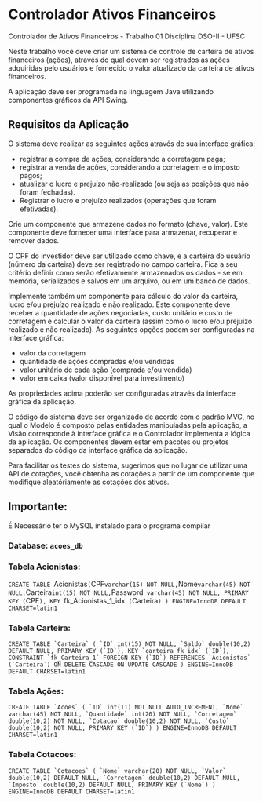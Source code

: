 # Controlador Ativos Financeiros
Controlador de Ativos Financeiros - Trabalho 01 Disciplina DSO-II - UFSC

Neste trabalho você deve criar um sistema de controle de carteira de ativos financeiros (ações), através do qual devem ser registrados as ações adquiridas pelo usuários e fornecido o valor atualizado da carteira de ativos financeiros.

A aplicação deve ser programada na linguagem Java utilizando componentes gráficos da API Swing. 

## Requisitos da Aplicação
O sistema deve realizar as seguintes ações através de sua interface gráfica:

- registrar a compra de ações, considerando a corretagem paga;
- registrar a venda de ações, considerando a corretagem e o imposto pagos;
- atualizar o lucro e prejuízo não-realizado (ou seja as posições que não foram fechadas). 
- Registrar o lucro e prejuízo realizados (operações que foram efetivadas).

Crie um componente que armazene dados no formato (chave, valor). Este componente deve fornecer uma interface para armazenar, recuperar e remover dados.

O CPF do investidor deve ser utilizado como chave, e a carteira do usuário (número da carteira) deve ser registrado no campo carteira. Fica a seu critério definir como serão efetivamente armazenados os dados - se em memória, serializados e salvos em um arquivo, ou em um banco de dados. 

Implemente também um componente para cálculo do valor da carteira, lucro e/ou prejuízo realizado e não realizado. Este componente deve receber a quantidade de ações negociadas, custo unitário e custo de corretagem e calcular o valor da carteira (assim como o lucro e/ou prejuízo realizado e não realizado). As seguintes opções podem ser configuradas na interface gráfica:

- valor da corretagem
- quantidade de ações compradas e/ou vendidas
- valor unitário de cada ação (comprada e/ou vendida)
- valor em caixa (valor disponível para investimento)

As propriedades acima poderão ser configuradas através da interface gráfica da aplicação. 

O código do sistema deve ser organizado de acordo com o padrão MVC, no qual o Modelo é composto pelas entidades manipuladas pela aplicação, a Visão corresponde à interface gráfica e o Controlador implementa a lógica da aplicação. Os componentes devem estar em pacotes ou projetos separados do código da interface gráfica da aplicação. 

Para facilitar os testes do sistema, sugerimos que no lugar de utilizar uma API de cotações, você obtenha as cotações a partir de um componente que modifique aleatóriamente as cotações dos ativos.



## Importante:

É Necessário ter o MySQL instalado para o programa compilar

### Database: ``acoes_db``

### Tabela Acionistas:
`CREATE TABLE `Acionistas` (
  `CPF` varchar(15) NOT NULL,
  `Nome` varchar(45) NOT NULL,
  `Carteira` int(15) NOT NULL,
  `Password` varchar(45) NOT NULL,
  PRIMARY KEY (`CPF`),
  KEY `fk_Acionistas_1_idx` (`Carteira`)
) ENGINE=InnoDB DEFAULT CHARSET=latin1 `

### Tabela Carteira:
``CREATE TABLE `Carteira` (
  `ID` int(15) NOT NULL,
  `Saldo` double(10,2) DEFAULT NULL,
  PRIMARY KEY (`ID`),
  KEY `carteira_fk_idx` (`ID`),
  CONSTRAINT `fk_Carteira_1` FOREIGN KEY (`ID`) REFERENCES `Acionistas` (`Carteira`) ON DELETE CASCADE ON UPDATE CASCADE
) ENGINE=InnoDB DEFAULT CHARSET=latin1``

### Tabela Ações:
``CREATE TABLE `Acoes` (
  `ID` int(11) NOT NULL AUTO_INCREMENT,
  `Nome` varchar(45) NOT NULL,
  `Quantidade` int(20) NOT NULL,
  `Corretagem` double(10,2) NOT NULL,
  `Cotacao` double(10,2) NOT NULL,
  `Custo` double(10,2) NOT NULL,
  PRIMARY KEY (`ID`)
) ENGINE=InnoDB DEFAULT CHARSET=latin1``

### Tabela Cotacoes:
``CREATE TABLE `Cotacoes` (
  `Nome` varchar(20) NOT NULL,
  `Valor` double(10,2) DEFAULT NULL,
  `Corretagem` double(10,2) DEFAULT NULL,
  `Imposto` double(10,2) DEFAULT NULL,
  PRIMARY KEY (`Nome`)
) ENGINE=InnoDB DEFAULT CHARSET=latin1``
